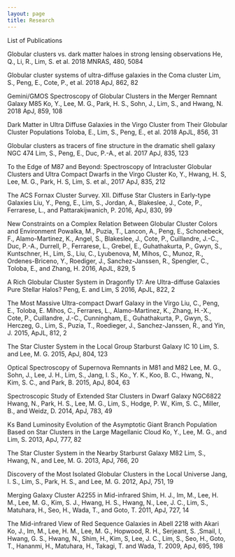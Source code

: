 ```yaml
---
layout: page
title: Research
---
```

List of Publications


Globular clusters vs. dark matter haloes in strong lensing observations
He, Q., Li, R., Lim, S. et al.
2018 MNRAS, 480, 5084


Globular cluster systems of ultra-diffuse galaxies in the Coma cluster
Lim, S., Peng, E., Cote, P., et al.
2018 ApJ, 862, 82


Gemini/GMOS Spectroscopy of Globular Clusters in the Merger Remnant Galaxy M85
Ko, Y., Lee, M. G., Park, H. S., Sohn, J., Lim, S., and Hwang, N. 
2018 ApJ, 859, 108


Dark Matter in Ultra Diffuse Galaxies in the Virgo Cluster from Their Globular Cluster Populations
Toloba, E., Lim, S., Peng, E., et al.
2018 ApJL, 856, 31


Globular clusters as tracers of fine structure in the dramatic shell galaxy NGC 474
Lim, S., Peng, E., Duc, P.-A., et al.
2017 ApJ, 835, 123 

To the Edge of M87 and Beyond: Spectroscopy of Intracluster Globular Clusters and Ultra Compact Dwarfs in the Virgo Cluster
Ko, Y., Hwang, H. S, Lee, M. G., Park, H. S, Lim, S. et al.,
2017 ApJ, 835, 212

The ACS Fornax Cluster Survey. XII. Diffuse Star Clusters in Early-type Galaxies
Liu, Y., Peng, E., Lim, S., Jordan, A., Blakeslee, J., Cote, P., Ferrarese, L., and Pattarakijwanich, P.
2016, ApJ, 830, 99

New Constraints on a Complex Relation Between Globular Cluster Colors and Environment
Powalka, M., Puzia, T., Lancon, A., Peng, E., Schonebeck, F., Alamo-Martinez, K., Angel, S., Blakeslee, J., Cote, P., Cuillandre, J.-C., Duc, P.-A., Durrell, P., Ferrarese, L., Grebel, E., Guhathakurta, P., Gwyn, S., Kuntschner, H., Lim, S., Liu, C.,  Lyubenova, M, Mihos, C., Munoz, R., Ordenes-Briceno, Y., Roediger, J., Sanchez-Janssen, R., Spengler, C., Toloba, E., and Zhang, H.
2016, ApJL, 829, 5

A Rich Globular Cluster System in Dragonfly 17: Are Ultra-diffuse Galaxies Pure Stellar Halos?
Peng, E. and Lim, S
2016, ApJL, 822, 2

The Most Massive Ultra-compact Dwarf Galaxy in the Virgo
Liu, C., Peng, E., Toloba, E. Mihos, C., Ferrares, L., Alamo-Martinez, K., Zhang, H.-X., Cote, P., Cuillandre, J.-C., Cunningham, E., Guhathakurta, P., Gwyn, S., Herczeg, G., Lim, S., Puzia, T., Roedieger, J., Sanchez-Janssen, R., and Yin, J.
2015, ApJL, 812, 2

The Star Cluster System in the Local Group Starburst Galaxy IC 10
Lim, S. and Lee, M. G.
2015, ApJ, 804, 123



Optical Spectroscopy of Supernova Remnants in M81 and M82
Lee, M. G., Sohn, J., Lee, J. H., Lim, S., Jang, I. S., Ko., Y. K., Koo, B. C., Hwang, N., Kim, S. C., and Park, B. 2015, ApJ, 804, 63 

Spectroscopic Study of Extended Star Clusters in Dwarf Galaxy NGC6822
Hwang, N., Park, H. S., Lee, M. G., Lim, S., Hodge, P. W., Kim, S. C., Miller, B., and Weidz, D.
2014, ApJ, 783, 49

Ks Band Luminosity Evolution of the Asymptotic Giant Branch Population Based on Star Clusters in the Large Magellanic Cloud
Ko, Y., Lee, M. G., and Lim, S.
2013, ApJ, 777, 82

The Star Cluster System in the Nearby Starburst Galaxy M82
Lim, S., Hwang, N., and Lee, M. G.
2013, ApJ, 766, 20

Discovery of the Most Isolated Globular Clusters in the Local Universe
Jang, I. S., Lim, S., Park, H. S., and Lee, M. G.
2012, ApJ, 751, 19

Merging Galaxy Cluster A2255 in Mid-infrared
Shim, H. J., Im, M., Lee, H. M., Lee, M. G., Kim, S. J., Hwang, H. S., Hwang, N., Lee, J. C., Lim, S., Matuhara, H., Seo, H., Wada, T., and Goto, T.
2011, ApJ, 727, 14

The Mid-infrared View of Red Sequence Galaxies in Abell 2218 with Akari
Ko, J., Im, M., Lee, H. M., Lee, M. G., Hopwood, R. H., Serjeant, S. ,Smail, I, Hwang, G. S., Hwang, N., Shim, H., Kim, S, Lee, J. C., Lim, S., Seo, H., Goto, T., Hananmi, H., Matuhara, H., Takagi, T. and Wada, T.
2009, ApJ, 695, 198
